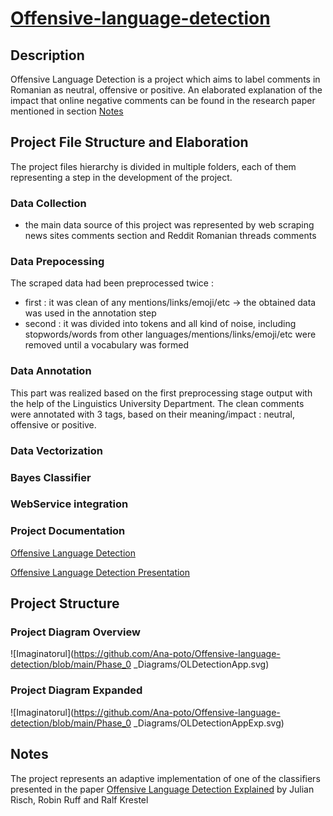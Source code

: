 # [Offensive-language-detection](https://www.aclweb.org/anthology/2020.trac-1.22.pdf)


##  Description
  Offensive Language Detection is a project which aims to label comments in Romanian as neutral, offensive or positive.
An elaborated explanation of the impact that online negative comments can be found in the research paper mentioned in section [Notes](#notes)

## Project File Structure and Elaboration
  The project files hierarchy is divided in multiple folders, each of them representing a step in the development of the project.
  ### Data Collection 
  - the main data source of this project was represented by web scraping news sites comments section and Reddit Romanian threads comments
  ### Data Prepocessing
  The scraped data had been preprocessed twice :
  -  first : it was clean of any mentions/links/emoji/etc -> the obtained data was used in the annotation step
  -  second : it was divided into tokens and all kind of noise, including stopwords/words from other languages/mentions/links/emoji/etc were removed until a vocabulary was formed
  ### Data Annotation
  This part was realized based on the first preprocessing stage output with the help of the Linguistics University Department.
  The clean comments were annotated with 3 tags, based on their meaning/impact : neutral, offensive or positive.
  ### Data Vectorization
  ### Bayes Classifier
  ### WebService integration
  ### Project Documentation
  
  [Offensive Language Detection](https://docs.google.com/document/d/1_btFjivHXHijX2SC112O08xFMNO8t3Qz76Rqd_uTwK8/edit?usp=sharing)
  
  [Offensive Language Detection Presentation](https://docs.google.com/presentation/d/1_e1sw9xeNObsQVlH9TxxefstD7NUL6-TJfz0RsNmupA/edit?usp=sharing)
  
## Project Structure
### Project Diagram Overview

![Imaginatorul](https://github.com/Ana-poto/Offensive-language-detection/blob/main/Phase_0 _Diagrams/OLDetectionApp.svg)

### Project Diagram Expanded

![Imaginatorul](https://github.com/Ana-poto/Offensive-language-detection/blob/main/Phase_0 _Diagrams/OLDetectionAppExp.svg)

## Notes
The project represents an adaptive implementation of one of the classifiers presented in the paper [Offensive Language Detection Explained](https://www.aclweb.org/anthology/2020.trac-1.22.pdf) by Julian Risch, Robin Ruff and Ralf Krestel

